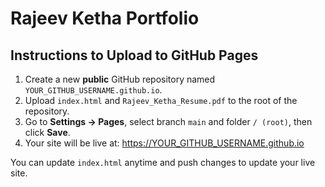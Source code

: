 # Rajeev Ketha Portfolio

## Instructions to Upload to GitHub Pages

1. Create a new **public** GitHub repository named `YOUR_GITHUB_USERNAME.github.io`.
2. Upload `index.html` and `Rajeev_Ketha_Resume.pdf` to the root of the repository.
3. Go to **Settings → Pages**, select branch `main` and folder `/ (root)`, then click **Save**.
4. Your site will be live at: https://YOUR_GITHUB_USERNAME.github.io

You can update `index.html` anytime and push changes to update your live site.
